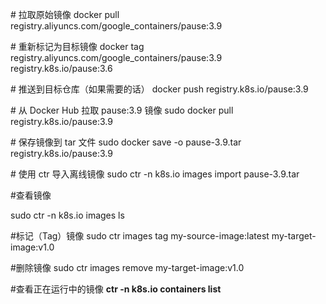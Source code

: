 \# 拉取原始镜像
docker pull registry.aliyuncs.com/google_containers/pause:3.9

\# 重新标记为目标镜像
docker tag registry.aliyuncs.com/google_containers/pause:3.9 registry.k8s.io/pause:3.6

\# 推送到目标仓库（如果需要的话）
docker push registry.k8s.io/pause:3.9

\# 从 Docker Hub 拉取 pause:3.9 镜像
sudo docker pull registry.k8s.io/pause:3.9

\# 保存镜像到 tar 文件
sudo docker save -o pause-3.9.tar registry.k8s.io/pause:3.9

\# 使用 ctr 导入离线镜像
sudo ctr -n k8s.io images import pause-3.9.tar

\#查看镜像

sudo ctr -n k8s.io images ls

\#标记（Tag）镜像
sudo ctr images tag my-source-image:latest my-target-image:v1.0

\#删除镜像
sudo ctr images remove my-target-image:v1.0

\#查看正在运行中的镜像
**ctr -n k8s.io containers list**